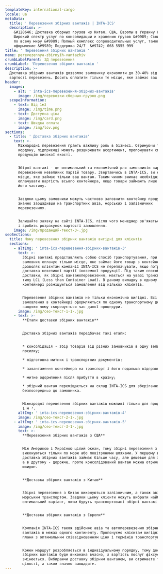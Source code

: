 ```yaml
---
templateKey: international-cargo
locale: ua
metaData:
  title: ' Перевезення збірних вантажів | INTA-ICS'
  description: >-
    &#128646; Доставка сборных грузов из Китая, США, Европы в Украину &#128073;
    Широкий спектр услуг по консолидации и хранению грузов &#9989; Свои склады
    по всему миру &#9989; Полный комплекс сопроводительных услуг, таможенное
    оформление &#9989; Поддержка 24/7  &#9742; 068 5555 999
title: ' Перевезення збірних вантажів '
name: perevezennya-zbirnyih-vantazhiv
crumbLabelParent: ЗД перевезення
crumbLabel: 'Перевезення збірних вантажів '
description: >-
  Доставка збірних вантажів дозволяє замовнику економити до 30-40% від загальної
  вартості перевезень. Досить оплатити тільки те місце, яке займає ваш вантаж.
header:
  images:
    - alt: ' inta-ics-перевезення-збірних-вантажів'
      image: /img/перевозки-сборных-грузов.png
  scopeInformation:
    - text: Від 1м3
      image: /img/time.png
    - text: Доступна ціна
      image: /img/card.png
    - text: Швидка оплата
      image: /img/lov.png
sections:
  - title: ' Доставка збірних вантажів'
    text: >-
      Міжнародні перевезення грають важливу роль в бізнесі. Отримуючи товари за
      кордону, підприємці можуть розширювати асортимент, пропонувати споживачеві
      продукцію високої якості.


      Збірні вантажі - це оптимальний та економічний для замовників варіант
      перевезення невеликих партій товару. Звертаючись в INTA-ICS, ви оплачуєте
      місце, яке займає тільки ваш вантаж. Таким чином зникає необхідність
      оплачувати вартість всього контейнера, якщо товари займають лише невелику
      його частину.


      Завдяки цьому замовники можуть частково заповнити контейнер продукцією,
      значно заощадивши на транспортних авіа, морських і залізничних
      перевезеннях.


      Залишайте заявку на сайті INTA-ICS, після чого менеджер зв'яжеться з вами
      і зробить розрахунок вартості замовлення.
    image: /img/продающий-текст-3-.jpg
seoSections:
  title: Чому перевезення збірних вантажів вигідні для клієнтів
  sections:
    - altImg: ' inta-ics-перевезення-збірних-вантажів-3'
      text: >-
        Збірні вантажі представляють собою спосіб транспортування, при якому
        замовник оплачує тільки місце, яке займає його товар в контейнері. Це
        дозволяє клієнтам компанії INTA-ICS не переплачувати, якщо потрібна
        доставка невеликої партії іноземної продукції. Під таким способом
        доставки, як збірні вантажоперевезення, мається на увазі транспортування
        типу LCL (Less than Container Load). В даному випадку в одному
        контейнері розміщуються замовлення від кількох клієнтів.


        Перевезення збірних вантажів не тільки економічно вигідні. Всі
        замовлення в контейнері оформляються по одному транспортному документу,
        завдяки чому скорочується час даної процедури.
      image: /img/сео-текст-1-1-.jpg
    - text: >-
        **Етапи доставки збірних вантажів**


        Доставка збірних вантажів передбачає такі етапи:


        * консолідація - збір товарів від різних замовників в одну велику
        посилку;

        * підготовка митних і транспортних документів;

        * завантаження контейнера на транспорт і його подальша відправка;

        * митне оформлення після прибуття в країну;

        * збірний вантаж переміщається на склад INTA-ICS для зберігання або
        безпосередньо до замовника.


        Міжнародні перевезення збірних вантажів можливі тільки для продукції від
        1 м ³.
      altImg: ' inta-ics-перевезення-збірних-вантажів-4'
      image: /img/сео-текст-2-1-.jpg
    - altImg: ' inta-ics-перевезення-збірних-вантажів-5'
      image: /img/сео-текст-3-1-.jpg
      text: >-
        **Перевезення збірних вантажів з США**


        Між Америкою і Україною цілий океан, тому збірні перевезення з США
        виконуються тільки по морю або повітряними шляхами. У першому випадку
        доставка збірних вантажів займає більше часу, але дешевше для замовника,
        а в другому - дорожче, проте консолідований вантаж можна отримати
        швидше.


        **Доставка збірних вантажів з Китаю**


        Збірні перевезення з Китаю виконуються залізничним, а також авіа та
        морським транспортом. Завдяки цьому клієнти можуть вибрати найбільш
        оптимальний варіант, яким будуть транспортовані збірні вантажі з Китаю.


        **Доставка збірних вантажів з Європи**


        Компанія INTA-ICS також здійснює авіа та автоперевезення збірних
        вантажів в межах одного континенту. Пропонуємо клієнтам вигідні тарифні
        плани з оптимальним співвідношенням ціни і термінів транспортування.


        Кожен маршрут розробляється в індивідуальному порядку, тому доставка
        збірних вантажів буде виконана вчасно, а вартість послуг фіксується і не
        змінюється. Вибираючи доставку збірним вантажем, ви отримаєте товари в
        цілості, а також значно заощадите.
---
```

